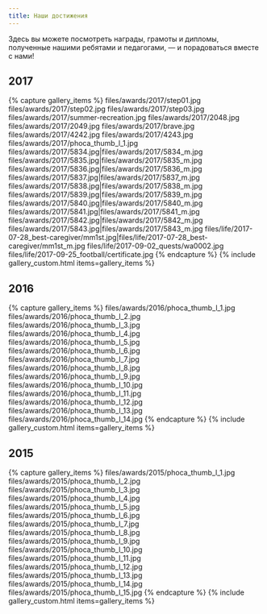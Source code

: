 ```yaml
---
title: Наши достижения
---
```


Здесь вы можете посмотреть награды, грамоты и дипломы, полученные нашими ребятами и педагогами, — и порадоваться вместе с нами!


## 2017

{% capture gallery_items %}
    files/awards/2017/step01.jpg
    files/awards/2017/step02.jpg
    files/awards/2017/step03.jpg
    files/awards/2017/summer-recreation.jpg
    files/awards/2017/2048.jpg
    files/awards/2017/2049.jpg
    files/awards/2017/brave.jpg
    files/awards/2017/4242.jpg
    files/awards/2017/4243.jpg
    files/awards/2017/phoca_thumb_l_1.jpg
    files/awards/2017/5834.jpg|files/awards/2017/5834_m.jpg
    files/awards/2017/5835.jpg|files/awards/2017/5835_m.jpg
    files/awards/2017/5836.jpg|files/awards/2017/5836_m.jpg
    files/awards/2017/5837.jpg|files/awards/2017/5837_m.jpg
    files/awards/2017/5838.jpg|files/awards/2017/5838_m.jpg
    files/awards/2017/5839.jpg|files/awards/2017/5839_m.jpg
    files/awards/2017/5840.jpg|files/awards/2017/5840_m.jpg
    files/awards/2017/5841.jpg|files/awards/2017/5841_m.jpg
    files/awards/2017/5842.jpg|files/awards/2017/5842_m.jpg
    files/awards/2017/5843.jpg|files/awards/2017/5843_m.jpg
    files/life/2017-07-28_best-caregiver/mm1st.jpg|files/life/2017-07-28_best-caregiver/mm1st_m.jpg
    files/life/2017-09-02_quests/wa0002.jpg
    files/life/2017-09-25_football/certificate.jpg
{% endcapture %}
{% include gallery_custom.html items=gallery_items %}


## 2016

{% capture gallery_items %}
    files/awards/2016/phoca_thumb_l_1.jpg
    files/awards/2016/phoca_thumb_l_2.jpg
    files/awards/2016/phoca_thumb_l_3.jpg
    files/awards/2016/phoca_thumb_l_4.jpg
    files/awards/2016/phoca_thumb_l_5.jpg
    files/awards/2016/phoca_thumb_l_6.jpg
    files/awards/2016/phoca_thumb_l_7.jpg
    files/awards/2016/phoca_thumb_l_8.jpg
    files/awards/2016/phoca_thumb_l_9.jpg
    files/awards/2016/phoca_thumb_l_10.jpg
    files/awards/2016/phoca_thumb_l_11.jpg
    files/awards/2016/phoca_thumb_l_12.jpg
    files/awards/2016/phoca_thumb_l_13.jpg
    files/awards/2016/phoca_thumb_l_14.jpg
{% endcapture %}
{% include gallery_custom.html items=gallery_items %}


## 2015

{% capture gallery_items %}
    files/awards/2015/phoca_thumb_l_1.jpg
    files/awards/2015/phoca_thumb_l_2.jpg
    files/awards/2015/phoca_thumb_l_3.jpg
    files/awards/2015/phoca_thumb_l_4.jpg
    files/awards/2015/phoca_thumb_l_5.jpg
    files/awards/2015/phoca_thumb_l_6.jpg
    files/awards/2015/phoca_thumb_l_7.jpg
    files/awards/2015/phoca_thumb_l_8.jpg
    files/awards/2015/phoca_thumb_l_9.jpg
    files/awards/2015/phoca_thumb_l_10.jpg
    files/awards/2015/phoca_thumb_l_11.jpg
    files/awards/2015/phoca_thumb_l_12.jpg
    files/awards/2015/phoca_thumb_l_13.jpg
    files/awards/2015/phoca_thumb_l_14.jpg
    files/awards/2015/phoca_thumb_l_15.jpg
{% endcapture %}
{% include gallery_custom.html items=gallery_items %}
